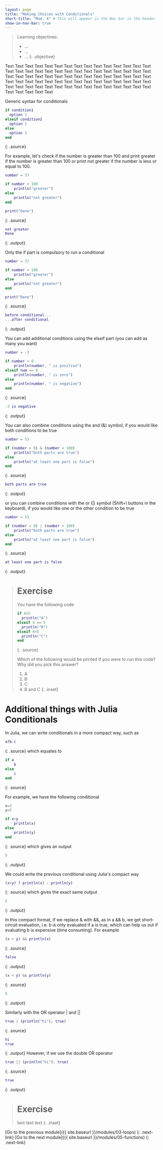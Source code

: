 ```yaml
---
layout: page
title: "Making Choices with Conditionals"
short-title: "Mod. 4" # This will appear in the Nav bar in the header
show-in-nav-bar: true
---
```


> Learning objectives:
> - ...
> - ...
> - ...
{: .objective}

Text Text Text Text Text Text Text Text Text Text Text Text Text Text Text Text Text Text Text Text Text Text Text Text Text Text Text Text Text Text Text Text Text Text Text Text Text Text Text Text Text Text Text Text Text Text Text Text Text Text Text Text Text Text Text Text Text Text Text Text Text Text Text Text Text Text Text Text Text Text Text Text Text Text Text Text Text Text Text Text 

Generic syntax for conditionals
```matlab
if condition1
  option 1
elseif condition2
  option 2
else
  option 3
end
```
{: .source}

For example, let's check if the number is greater than 100 and print greater if the number is greater than 100 or print not greater if the number is less or equal to 100.
```matlab
number = 37

if number > 100
    println("greater")
else
    println("not greater")
end

print("Done")
```
{: .source}
```matlab
not greater
Done
```
{: .output}

Only the if part is compulsory to run a conditional
```matlab
number = 37

if number > 100
    println("greater")
else
    println("not greater")
end

print("Done")
```
{: .source}
```matlab
before conditional...
...after conditional
```
{: .output}

You can add additional conditions using the elseif part (you can add as many you want)
```matlab
number = -3

if number > 0
    println(number, " is positive")
elseif num == 0
    println(number, " is zero")
else
    println(number, " is negative")
end
```
{: .source}
```matlab
-3 is negative
```
{: .output}

You can also combine conditions using the and (&) symbol, if you would like both conditions to be true
```matlab
number = 53

if (number > 0) & (number < 100)
    println("both parts are true")
else
    println("at least one part is false")
end
```
{: .source}
```matlab
both parts are true
```
{: .output}

or you can combine conditions with the or (|) symbol (Shift+\ buttons in the keyboard), if you would like one or the other condition to be true
```matlab
number = 53

if (number < 0) | (number > 100)
    println("both parts are true")
else
    println("at least one part is false")
end
```
{: .source}
```matlab
at least one part is false
```
{: .output}

> # Exercise
> 
> You have the following code
>
> ```matlab
> if 4>5
>   println("A")
> elseif 4 == 5
>   println("B")
> elseif 4<5
>   println("C")
> end
> ```
>{: .source}
>
> Which of the following would be printed if you were to run this code? Why did you pick this answer?
>
> 1. A
> 2. B
> 3. C
> 4. B and C
{: .inset}

# Additional things with Julia Conditionals
In Julia, we can write conditionals in a more compact way, such as
```matlab
a?b:c
```
{: .source}
which equates to
```matlab
if a
    b
else
    c
end
```
{: .source}

For example, we have the following conditional
```matlab
x=3
y=5

if x>y
    println(x)
else
    println(y)
end
```
{: .source}
which gives an output
```matlab
5
```
{: .output}

We could write the previous conditional using Julia's compact way
```matlab
(x>y) ? println(x) : println(y)
```
{: .source}
which gives the exact same output
```matlab
5
```
{: .output}

In this compact format, if we replace & with &&, as in a && b, we get short-circuit evaluation, i.e. b is only evaluated if a is true, which can help us out if evaluating b is expensive (time consuming). For example
```matlab
(x > y) && println(x)
```
{: .source}
```matlab
false
```
{: .output}


```matlab
(x < y) && println(y)
```
{: .source}
```matlab
5
```
{: .output}

Similarly with the OR operator | and ||
```matlab
true | (println("hi"); true)
```
{: .source}
```matlab
hi
true
```
{: .output}
However, if we use the double OR operator
```matlab
true || (println("hi"); true)
```
{: .source}
```matlab
true
```
{: .output}

> # Exercise
>
> text text text
{: .inset}


[Go to the previous module]({{ site.baseurl }}/modules/03-loops)
{: .next-link}      [Go to the next module]({{ site.baseurl }}/modules/05-functions)
{: .next-link}
